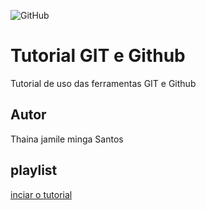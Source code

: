 ![GitHub](https://img.shields.io/github/license/thainaminga/gitegithub)
# Tutorial GIT e Github
Tutorial de uso das ferramentas GIT e Github
## Autor 
Thaina jamile minga Santos
## playlist
[inciar o tutorial](https://joseassis.com.br/cursos/gitegithub.html0)
